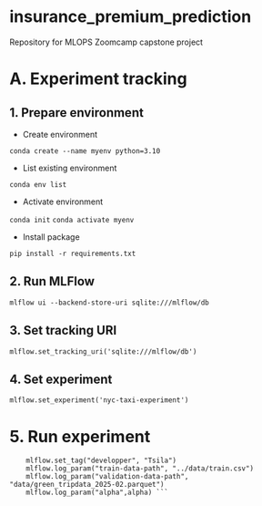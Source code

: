 # insurance_premium_prediction
Repository for MLOPS Zoomcamp capstone project

# A. Experiment tracking

## 1. Prepare environment

- Create environment 

``` conda create --name myenv python=3.10 ```

- List existing environment

``` conda env list ```

- Activate environment

``` conda init ```
``` conda activate myenv ```

- Install package

 ``` pip install -r requirements.txt ```

## 2. Run MLFlow

``` mlflow ui --backend-store-uri sqlite:///mlflow/db ```

## 3. Set tracking URI

``` mlflow.set_tracking_uri('sqlite:///mlflow/db') ```

## 4. Set experiment

``` mlflow.set_experiment('nyc-taxi-experiment') ```

# 5. Run experiment

``` with mlflow.start_run():
    mlflow.set_tag("developper", "Tsila")
    mlflow.log_param("train-data-path", "../data/train.csv")
    mlflow.log_param("validation-data-path", "data/green_tripdata_2025-02.parquet")
    mlflow.log_param("alpha",alpha) ```

    